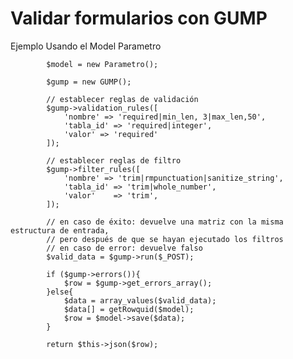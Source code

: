 
# Validar formularios con GUMP

Ejemplo Usando el Model Parametro

            $model = new Parametro();

            $gump = new GUMP();

            // establecer reglas de validación
            $gump->validation_rules([
                'nombre' => 'required|min_len, 3|max_len,50',
                'tabla_id' => 'required|integer',
                'valor' => 'required'
            ]);

            // establecer reglas de filtro
            $gump->filter_rules([
                'nombre' => 'trim|rmpunctuation|sanitize_string',
                'tabla_id' => 'trim|whole_number',
                'valor'    => 'trim',
            ]);

            // en caso de éxito: devuelve una matriz con la misma estructura de entrada,
            // pero después de que se hayan ejecutado los filtros
            // en caso de error: devuelve falso
            $valid_data = $gump->run($_POST);

            if ($gump->errors()){
                $row = $gump->get_errors_array();
            }else{
                $data = array_values($valid_data);
                $data[] = getRowquid($model);
                $row = $model->save($data);
            }

            return $this->json($row);